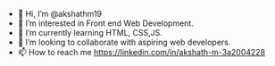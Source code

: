 - 👋 Hi, I’m @akshathm19
- 👀 I’m interested in Front end Web Development.
- 🌱 I’m currently learning HTML, CSS,JS.
- 💞️ I’m looking to collaborate with aspiring web developers.
- 📫 How to reach me https://linkedin.com/in/akshath-m-3a2004228


<!---
akshathm19/akshathm19 is a ✨ special ✨ repository because its `README.md` (this file) appears on your GitHub profile.
You can click the Preview link to take a look at your changes.
--->
